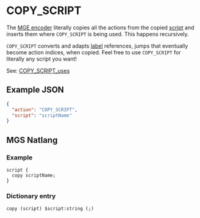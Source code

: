 # COPY_SCRIPT

The [MGE encoder](../encoder/mge_encoder) literally copies all the actions from the copied [script](../scripts) and inserts them where `COPY_SCRIPT` is being used. This happens recursively.

`COPY_SCRIPT` converts and adapts [label](../mgs/advanced_syntax/labels) references, jumps that eventually become action indices, when copied. Feel free to use `COPY_SCRIPT` for literally any script you want!

See: [COPY_SCRIPT_uses](../techniques/COPY_SCRIPT_uses)

## Example JSON

```json
{
  "action": "COPY_SCRIPT",
  "script": "scriptName"
}
```

## MGS Natlang

### Example

```mgs
script {
  copy scriptName;
}
```

### Dictionary entry

```
copy (script) $script:string (;)
```
